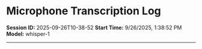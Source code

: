 # Microphone Transcription Log

**Session ID:** 2025-09-26T10-38-52
**Start Time:** 9/26/2025, 1:38:52 PM
**Model:** whisper-1

---

